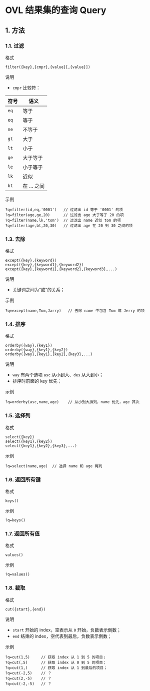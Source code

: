 # OVL 结果集的查询 Query

## 1. 方法

### 1.1. 过滤

<kbd>格式</kbd>

```
filter({key},{cmpr},{value}[,{value}])
```

<kbd>说明</kbd>

- `cmpr` 比较符：

| 符号 | 语义        |
| ---- | ----------- |
| `eq` | 等于        |
| `eq` | 等于        |
| `ne` | 不等于      |
| `gt` | 大于        |
| `lt` | 小于        |
| `ge` | 大于等于    |
| `le` | 小于等于    |
| `lk` | 近似        |
| `bt` | 在 ... 之间 |

<kbd>示例</kbd>

```
?q=filter(id,eq,'0001')   // 过滤出 id 等于 '0001' 的项
?q=filter(age,ge,20)      // 过滤出 age 大于等于 20 的项
?q=filter(name,lk,'tom')  // 过滤出 name 近似 tom 的项
?q=filter(age,bt,20,30)   // 过滤出 age 在 20 到 30 之间的项
```

<!--
### 1.2. 搜索

<kbd>格式</kbd>

```
search({key},{keyword})
search({key},{keyword1},{keyword2})
search({key},{keyword1},{keyword2},{keyword3},...)
```

<kbd>说明</kbd>

- 关键词之间为“或”的关系；

<kbd>示例</kbd>

```
?q=search(name,Tom,Jarry)   // 搜索 name 中包含 Tom 或 Jerry 的项
```
-->

### 1.3. 去除

<kbd>格式</kbd>

```
except({key},{keyword})
except({key},{keyword1},{keyword2})
except({key},{keyword1},{keyword2},{keyword3},...)
```

<kbd>说明</kbd>

- 关键词之间为“或”的关系；

<kbd>示例</kbd>

```
?q=except(name,Tom,Jarry)   // 去除 name 中包含 Tom 或 Jerry 的项
```

### 1.4. 排序

<kbd>格式</kbd>

```
orderby({way},{key1})
orderby({way},{key1},{key2})
orderby({way},{key1},{key2},{key3},...)
```

<kbd>说明</kbd>

- `way` 有两个选项 `asc` 从小到大、`des` 从大到小；
- 排序时前面的 key 优先；

<kbd>示例</kbd>

```
?q=orderby(asc,name,age)    // 从小到大排列，name 优先，age 其次
```

### 1.5. 选择列

<kbd>格式</kbd>

```
select({key})
select({key1},{key2})
select({key1},{key2},{key3},...)
```

<kbd>示例</kbd>

```
?q=select(name,age)  // 选择 name 和 age 两列
```

### 1.6. 返回所有键

<kbd>格式</kbd>

```
keys()
```

<kbd>示例</kbd>

```
?q=keys()
```

### 1.7. 返回所有值

<kbd>格式</kbd>

```
values()
```

<kbd>示例</kbd>

```
?q=values()
```

### 1.8. 截取

<kbd>格式</kbd>

```
cut({start},{end})
```

<kbd>说明</kbd>

- `start` 开始的 index，空表示从 `0` 开始，负数表示倒数；
- `end` 结束的 index，空代表到最后，负数表示倒数；

<kbd>示例</kbd>

```
?q=cut(1,5)     // 获取 index 从 1 到 5 的项目；
?q=cut(,5)      // 获取 index 从 0 到 5 的项目；
?q=cut(1,)      // 获取 index 从 1 到最后的项目；
?q=cut(-2,5)    // ？
?q=cut(2,-5)    // ？
?q=cut(-2,-5)   // ？
```
